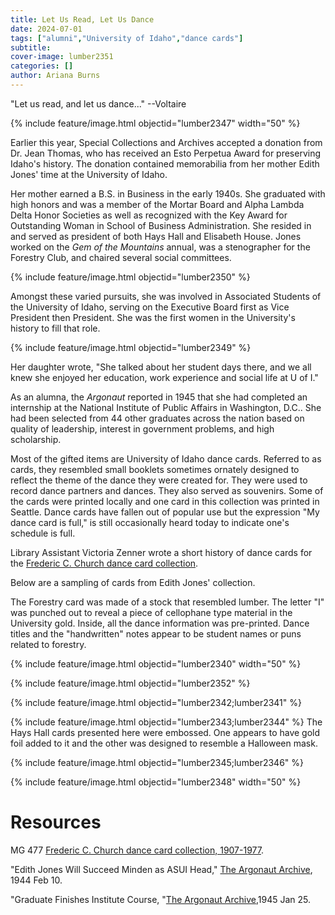 ```yaml
---
title: Let Us Read, Let Us Dance
date: 2024-07-01
tags: ["alumni","University of Idaho","dance cards"]
subtitle: 
cover-image: lumber2351
categories: []
author: Ariana Burns
---
```

"Let us read, and let us dance..." --Voltaire

{% include feature/image.html objectid="lumber2347" width="50"  %}

Earlier this year, Special Collections and Archives accepted a donation from Dr. Jean Thomas, who has received an Esto Perpetua Award for preserving Idaho's history. The donation contained memorabilia from her mother Edith Jones' time at the University of Idaho. 

Her mother earned a B.S. in Business in the early 1940s. She graduated with high honors and was a member of the Mortar Board and Alpha Lambda Delta Honor Societies as well as recognized with the Key Award for Outstanding Woman in School of Business Administration. She resided in and served as president of both Hays Hall and Elisabeth House. Jones worked on the *Gem of the Mountains* annual, was a stenographer for the Forestry Club, and chaired several social committees. 

{% include feature/image.html objectid="lumber2350" %}

Amongst these varied pursuits, she was involved in Associated Students of the University of Idaho, serving on the Executive Board first as Vice President then President. She was the first women in the University's history to fill that role.

{% include feature/image.html objectid="lumber2349" %}

Her daughter wrote, "She talked about her student days there, and we all knew she enjoyed her education, work experience and social life at U of I." 

As an alumna, the *Argonaut* reported in 1945 that she had completed an internship at the National Institute of Public Affairs in Washington, D.C.. She had been selected from 44 other graduates across the nation based on quality of leadership, interest in government problems, and high scholarship.

Most of the gifted items are University of Idaho dance cards. Referred to as cards, they resembled small booklets sometimes ornately designed to reflect the theme of the dance they were created for. They were used to record dance partners and dances. They also served as souvenirs. Some of the cards were printed locally and one card in this collection was printed in Seattle. Dance cards have fallen out of popular use but the expression "My dance card is full," is still occasionally heard today to indicate one's schedule is full.

Library Assistant Victoria Zenner wrote a short history of dance cards for the [Frederic C. Church dance card collection]( https://archiveswest.orbiscascade.org/ark:80444/xv852110).

Below are a sampling of cards from Edith Jones' collection.

The Forestry card was made of a stock that resembled lumber. The letter "I" was punched out to reveal a piece of cellophane type material in the University gold. Inside, all the dance information was pre-printed. Dance titles and the "handwritten" notes appear to be student names or puns related to forestry.

{% include feature/image.html objectid="lumber2340" width="50" %}

{% include feature/image.html objectid="lumber2352" %}

{% include feature/image.html objectid="lumber2342;lumber2341" %}

{% include feature/image.html objectid="lumber2343;lumber2344" %}
The Hays Hall cards presented here were embossed. One appears to have gold foil added to it and the other was designed to resemble a Halloween mask.

{% include feature/image.html objectid="lumber2345;lumber2346" %}

{% include feature/image.html objectid="lumber2348" width="50"  %}

# Resources

MG 477 [Frederic C. Church dance card collection, 1907-1977](https://archiveswest.orbiscascade.org/ark:80444/xv852110).

"Edith Jones Will Succeed Minden as ASUI Head," [The Argonaut Archive](https://www.lib.uidaho.edu/digital/argonaut/), 1944 Feb 10.

"Graduate Finishes Institute Course, "[The Argonaut Archive](https://www.lib.uidaho.edu/digital/argonaut/),1945 Jan 25.

